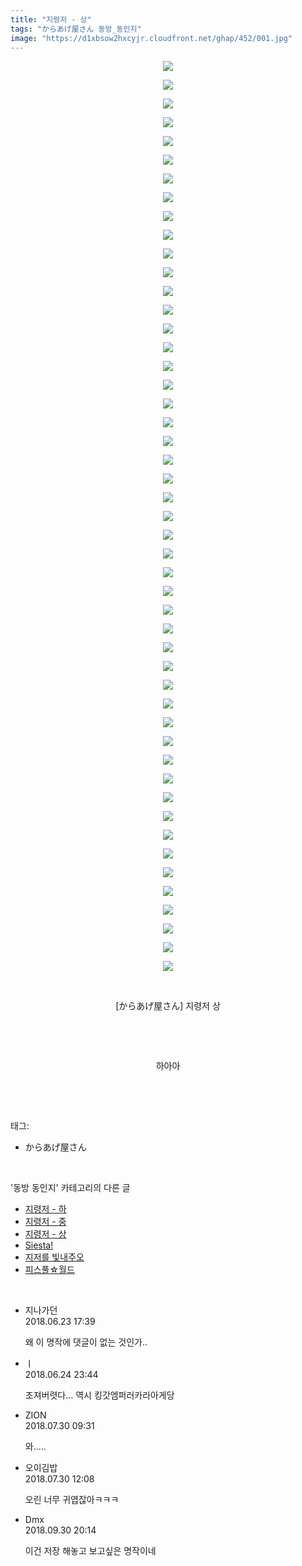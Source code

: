 ```yaml
---
title: "지령저 - 상"
tags: "からあげ屋さん 동방_동인지"
image: "https://d1xbsow2hxcyjr.cloudfront.net/ghap/452/001.jpg"
---
```

<div class="article">
<p style="text-align: center; clear: none; float: none;"><img src="{{ site.imgserver10 }}/ghap/452/001.jpg"/></p>
<p style="text-align: center; clear: none; float: none;"><img src="{{ site.imgserver10 }}/ghap/452/002.jpg"/></p>
<p style="text-align: center; clear: none; float: none;"><img src="{{ site.imgserver10 }}/ghap/452/003.jpg"/></p>
<p style="text-align: center; clear: none; float: none;"><img src="{{ site.imgserver10 }}/ghap/452/004.jpg"/></p>
<p style="text-align: center; clear: none; float: none;"><img src="{{ site.imgserver10 }}/ghap/452/005.jpg"/></p>
<p style="text-align: center; clear: none; float: none;"><img src="{{ site.imgserver10 }}/ghap/452/006.jpg"/></p>
<p style="text-align: center; clear: none; float: none;"><img src="{{ site.imgserver10 }}/ghap/452/007.jpg"/></p>
<p style="text-align: center; clear: none; float: none;"><img src="{{ site.imgserver10 }}/ghap/452/008.jpg"/></p>
<p style="text-align: center; clear: none; float: none;"><img src="{{ site.imgserver10 }}/ghap/452/009.jpg"/></p>
<p style="text-align: center; clear: none; float: none;"><img src="{{ site.imgserver10 }}/ghap/452/010.jpg"/></p>
<p style="text-align: center; clear: none; float: none;"><img src="{{ site.imgserver10 }}/ghap/452/011.jpg"/></p>
<p style="text-align: center; clear: none; float: none;"><img src="{{ site.imgserver10 }}/ghap/452/012.jpg"/></p>
<p style="text-align: center; clear: none; float: none;"><img src="{{ site.imgserver10 }}/ghap/452/013.jpg"/></p>
<p style="text-align: center; clear: none; float: none;"><img src="{{ site.imgserver10 }}/ghap/452/014.jpg"/></p>
<p style="text-align: center; clear: none; float: none;"><img src="{{ site.imgserver10 }}/ghap/452/015.jpg"/></p>
<p style="text-align: center; clear: none; float: none;"><img src="{{ site.imgserver10 }}/ghap/452/016.jpg"/></p>
<p style="text-align: center; clear: none; float: none;"><img src="{{ site.imgserver10 }}/ghap/452/017.jpg"/></p>
<p style="text-align: center; clear: none; float: none;"><img src="{{ site.imgserver10 }}/ghap/452/018.jpg"/></p>
<p style="text-align: center; clear: none; float: none;"><img src="{{ site.imgserver10 }}/ghap/452/019.jpg"/></p>
<p style="text-align: center; clear: none; float: none;"><img src="{{ site.imgserver10 }}/ghap/452/020.jpg"/></p>
<p style="text-align: center; clear: none; float: none;"><img src="{{ site.imgserver10 }}/ghap/452/021.jpg"/></p>
<p style="text-align: center; clear: none; float: none;"><img src="{{ site.imgserver10 }}/ghap/452/022.jpg"/></p>
<p style="text-align: center; clear: none; float: none;"><img src="{{ site.imgserver10 }}/ghap/452/023.jpg"/></p>
<p style="text-align: center; clear: none; float: none;"><img src="{{ site.imgserver10 }}/ghap/452/024.jpg"/></p>
<p style="text-align: center; clear: none; float: none;"><img src="{{ site.imgserver10 }}/ghap/452/025.jpg"/></p>
<p style="text-align: center; clear: none; float: none;"><img src="{{ site.imgserver10 }}/ghap/452/026.jpg"/></p>
<p style="text-align: center; clear: none; float: none;"><img src="{{ site.imgserver10 }}/ghap/452/027.jpg"/></p>
<p style="text-align: center; clear: none; float: none;"><img src="{{ site.imgserver10 }}/ghap/452/028.jpg"/></p>
<p style="text-align: center; clear: none; float: none;"><img src="{{ site.imgserver10 }}/ghap/452/029.jpg"/></p>
<p style="text-align: center; clear: none; float: none;"><img src="{{ site.imgserver10 }}/ghap/452/030.jpg"/></p>
<p style="text-align: center; clear: none; float: none;"><img src="{{ site.imgserver10 }}/ghap/452/031.jpg"/></p>
<p style="text-align: center; clear: none; float: none;"><img src="{{ site.imgserver10 }}/ghap/452/032.jpg"/></p>
<p style="text-align: center; clear: none; float: none;"><img src="{{ site.imgserver10 }}/ghap/452/033.jpg"/></p>
<p style="text-align: center; clear: none; float: none;"><img src="{{ site.imgserver10 }}/ghap/452/034.jpg"/></p>
<p style="text-align: center; clear: none; float: none;"><img src="{{ site.imgserver10 }}/ghap/452/035.jpg"/></p>
<p style="text-align: center; clear: none; float: none;"><img src="{{ site.imgserver10 }}/ghap/452/036.jpg"/></p>
<p style="text-align: center; clear: none; float: none;"><img src="{{ site.imgserver10 }}/ghap/452/037.jpg"/></p>
<p style="text-align: center; clear: none; float: none;"><img src="{{ site.imgserver10 }}/ghap/452/038.jpg"/></p>
<p style="text-align: center; clear: none; float: none;"><img src="{{ site.imgserver10 }}/ghap/452/039.jpg"/></p>
<p style="text-align: center; clear: none; float: none;"><img src="{{ site.imgserver10 }}/ghap/452/040.jpg"/></p>
<p style="text-align: center; clear: none; float: none;"><img src="{{ site.imgserver10 }}/ghap/452/041.jpg"/></p>
<p style="text-align: center; clear: none; float: none;"><img src="{{ site.imgserver10 }}/ghap/452/042.jpg"/></p>
<p style="text-align: center; clear: none; float: none;"><img src="{{ site.imgserver10 }}/ghap/452/043.jpg"/></p>
<p style="text-align: center; clear: none; float: none;"><img src="{{ site.imgserver10 }}/ghap/452/044.jpg"/></p>
<p style="text-align: center; clear: none; float: none;"><img src="{{ site.imgserver10 }}/ghap/452/045.jpg"/></p>
<p style="text-align: center; clear: none; float: none;"><img src="{{ site.imgserver10 }}/ghap/452/046.jpg"/></p>
<p style="text-align: center; clear: none; float: none;"><img src="{{ site.imgserver10 }}/ghap/452/047.jpg"/></p>
<p style="text-align: center; clear: none; float: none;"><img src="{{ site.imgserver10 }}/ghap/452/048.jpg"/></p>
<p style="text-align: center; clear: none; float: none;"><img src="{{ site.imgserver10 }}/ghap/452/049.jpg"/></p>
<p style="text-align: center; clear: none; float: none;"><br/></p>
<p style="text-align: center; clear: none; float: none;">[からあげ屋さん] 지령저 상</p>
<p style="text-align: center; clear: none; float: none;"><br/></p>
<p style="text-align: center; clear: none; float: none;"><br/></p>
<p style="text-align: center; clear: none; float: none;">하아아</p>
<p><br/></p>
</div><br/>
<div class="tagTrail">
<p>태그: </p>
<ul>
<li>からあげ屋さん</li>
</ul>
</div><br/>
<div class="another">
<p>'동방 동인지' 카테고리의 다른 글</p>
<ul>
<li><a href="/ghap_454">지령저 - 하</a></li>
<li><a href="/ghap_453">지령저 - 중</a></li>
<li><a href="/ghap_452">지령저 - 상</a></li>
<li><a href="/ghap_451">Siesta!</a></li>
<li><a href="/ghap_450">지저를 빛내주오</a></li>
<li><a href="/ghap_449">피스풀☆월드</a></li>
</ul>
</div><br/>
<div class="cb_module cb_fluid">
<div class="cb_wrt cb_profile">
<div class="comment">
<ul>
<li class="cb_thumb_off" id="comment15275769">
<div class="cb_comment_area">
<div class="cb_info_area">
<div class="cb_section">
<span class="cb_nick_name">지나가던</span>
</div>
<div class="cb_section">
<span class="cb_date">2018.06.23 17:39 </span>
</div>
</div>
<div class="cb_dsc_comment">
<p class="cb_dsc">
											왜 이 명작에 댓글이 없는 것인가..
										</p>
</div>
</div></li>
<li class="cb_thumb_off" id="comment15276358">
<div class="cb_comment_area">
<div class="cb_info_area">
<div class="cb_section">
<span class="cb_nick_name">ㅣ</span>
</div>
<div class="cb_section">
<span class="cb_date">2018.06.24 23:44 </span>
</div>
</div>
<div class="cb_dsc_comment">
<p class="cb_dsc">
											조져버렷다... 역시 킹갓엠퍼러카라아게당
										</p>
</div>
</div></li>
<li class="cb_thumb_off" id="comment15296771">
<div class="cb_comment_area">
<div class="cb_info_area">
<div class="cb_section">
<span class="cb_nick_name">ZION</span>
</div>
<div class="cb_section">
<span class="cb_date">2018.07.30 09:31 </span>
</div>
</div>
<div class="cb_dsc_comment">
<p class="cb_dsc">
											와.....
										</p>
</div>
</div></li>
<li class="cb_thumb_off" id="comment15296852">
<div class="cb_comment_area">
<div class="cb_info_area">
<div class="cb_section">
<span class="cb_nick_name">오이김밥</span>
</div>
<div class="cb_section">
<span class="cb_date">2018.07.30 12:08 </span>
</div>
</div>
<div class="cb_dsc_comment">
<p class="cb_dsc">
											오린 너무 귀엽잖아ㅋㅋㅋ
										</p>
</div>
</div></li>
<li class="cb_thumb_off" id="comment15342377">
<div class="cb_comment_area">
<div class="cb_info_area">
<div class="cb_section">
<span class="cb_nick_name">Dmx</span>
</div>
<div class="cb_section">
<span class="cb_date">2018.09.30 20:14 </span>
</div>
</div>
<div class="cb_dsc_comment">
<p class="cb_dsc">
											이건 저장 해놓고 보고싶은 명작이네
										</p>
</div>
</div></li>
</ul>
</div>
</div><!-- commentList close -->
</div><br/>
